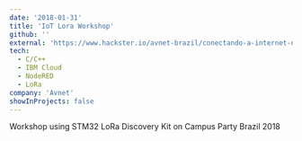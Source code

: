 ```yaml
---
date: '2018-01-31'
title: 'IoT Lora Workshop'
github: ''
external: 'https://www.hackster.io/avnet-brazil/conectando-a-internet-nas-coisas-com-lora-cpbr11-pt-br-6a2494'
tech:
  - C/C++
  - IBM Cloud
  - NodeRED
  - LoRa
company: 'Avnet'
showInProjects: false
---
```


Workshop using STM32 LoRa Discovery Kit on Campus Party Brazil 2018
